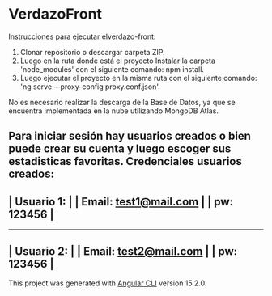 # VerdazoFront

Instrucciones para ejecutar elverdazo-front:
1. Clonar repositorio o descargar carpeta ZIP.
2. Luego en la ruta donde está el proyecto Instalar la carpeta 'node_modules' con el siguiente comando: npm install.
3. Luego ejecutar el proyecto en la misma ruta con el siguiente comando: 'ng serve --proxy-config proxy.conf.json'.

No es necesario realizar la descarga de la Base de Datos, ya que se encuentra implementada en la nube utilizando MongoDB Atlas.

Para iniciar sesión hay usuarios creados o bien puede crear su cuenta y luego escoger sus estadisticas favoritas.
Credenciales usuarios creados:
--------------------------        
| Usuario 1:             |
| Email: test1@mail.com  |
| pw: 123456             |
--------------------------
--------------------------
| Usuario 2:             |
| Email: test2@mail.com  |
| pw: 123456             |
--------------------------






This project was generated with [Angular CLI](https://github.com/angular/angular-cli) version 15.2.0.


